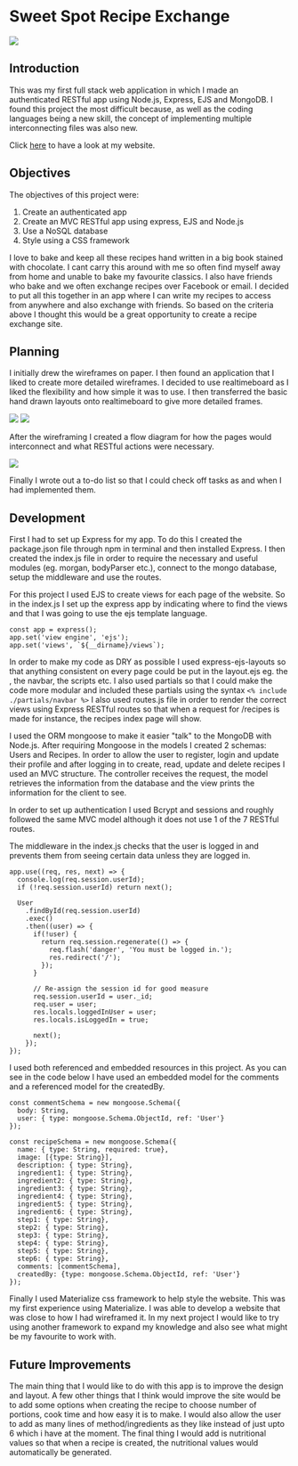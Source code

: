 # Sweet Spot Recipe Exchange

<img src="src/images/website.png"></img>

## Introduction
This was my first full stack web application in which I made an authenticated RESTful app using Node.js, Express, EJS and MongoDB. I found this project the most difficult because, as well as the coding languages being a new skill, the concept of implementing multiple interconnecting files was also new.

Click <a href="https://warm-oasis-10599.herokuapp.com/">here</a> to have a look at my website.

## Objectives

The objectives of this project were:

1) Create an authenticated app
2) Create an MVC RESTful app using express, EJS and Node.js
3) Use a NoSQL database
4) Style using a CSS framework

I love to bake and keep all these recipes hand written in a big book stained with chocolate. I cant carry this around with me so often find myself away from home and unable to bake my favourite classics. I also have friends who bake and we often exchange recipes over Facebook or email. I decided to put all this together in an app where I can write my recipes to access from anywhere and also exchange with friends. So based on the criteria above I thought this would be a great opportunity to create a recipe exchange site.

## Planning

I initially drew the wireframes on paper. I then found an application that I liked to create more detailed wireframes. I decided to use realtimeboard as I liked the flexibility and how simple it was to use. I then transferred the basic hand drawn layouts onto realtimeboard to give more detailed frames.

<img src="src/images/wireframe1.png"></img>
<img src="src/images/wireframe2.png"></img>

After the wireframing I created a flow diagram for how the pages would interconnect and what RESTful actions were necessary.

<img src="src/images/flow.JPG"></img>

Finally I wrote out a to-do list so that I could check off tasks as and when I had implemented them.

## Development

First I had to set up Express for my app. To do this I created the package.json file through npm in terminal and then installed Express. I then created the index.js file in order to require the necessary and useful modules (eg. morgan, bodyParser etc.), connect to the mongo database, setup the middleware and use the routes.

For this project I used EJS to create views for each page of the website. So in the index.js I set up the express app by indicating where to find the views and that I was going to use the ejs template language.

```
const app = express();
app.set('view engine', 'ejs');
app.set('views', `${__dirname}/views`);
```

In order to make my code as DRY as possible I used express-ejs-layouts so that anything consistent on every page could be put in the layout.ejs eg. the <head>, the navbar, the scripts etc. I also used partials so that I could make the code more modular and included these partials using the syntax
``<% include ./partials/navbar %>``
I also used routes.js file in order to render the correct views using Express RESTful routes so that when a request for /recipes is made for instance, the recipes index page will show.

I used the ORM mongoose to make it easier "talk" to the MongoDB with Node.js. After requiring Mongoose in the models I created 2 schemas: Users and Recipes. In order to allow the user to register, login and update their profile and after logging in to create, read, update and delete recipes I used an MVC structure. The controller receives the request, the model retrieves the information from the database and the view prints the information for the client to see.

In order to set up authentication I used Bcrypt and sessions and roughly followed the same MVC model although it does not use 1 of the 7 RESTful routes.

The middleware in the index.js checks that the user is logged in and prevents them from seeing certain data unless they are logged in.

```
app.use((req, res, next) => {
  console.log(req.session.userId);
  if (!req.session.userId) return next();

  User
    .findById(req.session.userId)
    .exec()
    .then((user) => {
      if(!user) {
        return req.session.regenerate(() => {
          req.flash('danger', 'You must be logged in.');
          res.redirect('/');
        });
      }

      // Re-assign the session id for good measure
      req.session.userId = user._id;
      req.user = user;
      res.locals.loggedInUser = user;
      res.locals.isLoggedIn = true;

      next();
    });
});

```

I used both referenced and embedded resources in this project. As you can see in the code below I have used an embedded model for the comments and a referenced model for the createdBy.

```
const commentSchema = new mongoose.Schema({
  body: String,
  user: { type: mongoose.Schema.ObjectId, ref: 'User'}
});

const recipeSchema = new mongoose.Schema({
  name: { type: String, required: true},
  image: [{type: String}],
  description: { type: String},
  ingredient1: { type: String},
  ingredient2: { type: String},
  ingredient3: { type: String},
  ingredient4: { type: String},
  ingredient5: { type: String},
  ingredient6: { type: String},
  step1: { type: String},
  step2: { type: String},
  step3: { type: String},
  step4: { type: String},
  step5: { type: String},
  step6: { type: String},
  comments: [commentSchema],
  createdBy: {type: mongoose.Schema.ObjectId, ref: 'User'}
});

```
Finally I used Materialize css framework to help style the website. This was my first experience using Materialize. I was able to develop a website that was close to how I had wireframed it. In my next project I would like to try using another framework to expand my knowledge and also see what might be my favourite to work with.


## Future Improvements
The main thing that I would like to do with this app is to improve the design and layout. A few other things that I think would improve the site would be to add some options when creating the recipe to choose number of portions, cook time and how easy it is to make. I would also allow the user to add as many lines of method/ingredients as they like instead of just upto 6 which i have at the moment. The final thing I would add is nutritional values so that when a recipe is created, the nutritional values would automatically be generated.
